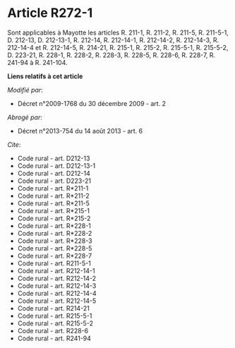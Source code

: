 # Article R272-1

Sont applicables à Mayotte les articles R. 211-1, R. 211-2, R. 211-5, R. 211-5-1, D. 212-13, D. 212-13-1, R. 212-14, R.
212-14-1, R. 212-14-2, R. 212-14-3, R. 212-14-4 et R. 212-14-5, R. 214-21, R. 215-1, R. 215-2, R. 215-5-1, R. 215-5-2, D.
223-21, R. 228-1, R. 228-2, R. 228-3, R. 228-5, R. 228-6, R. 228-7, R. 241-94 à R. 241-104.

**Liens relatifs à cet article**

_Modifié par_:

  - Décret n°2009-1768 du 30 décembre 2009 - art. 2

_Abrogé par_:

  - Décret n°2013-754 du 14 août 2013 - art. 6

_Cite_:

  - Code rural - art. D212-13
  - Code rural - art. D212-13-1
  - Code rural - art. D212-14
  - Code rural - art. D223-21
  - Code rural - art. R*211-1
  - Code rural - art. R*211-2
  - Code rural - art. R*211-5
  - Code rural - art. R*215-1
  - Code rural - art. R*215-2
  - Code rural - art. R*228-1
  - Code rural - art. R*228-2
  - Code rural - art. R*228-3
  - Code rural - art. R*228-5
  - Code rural - art. R*228-7
  - Code rural - art. R211-5-1
  - Code rural - art. R212-14-1
  - Code rural - art. R212-14-2
  - Code rural - art. R212-14-3
  - Code rural - art. R212-14-4
  - Code rural - art. R212-14-5
  - Code rural - art. R214-21
  - Code rural - art. R215-5-1
  - Code rural - art. R215-5-2
  - Code rural - art. R228-6
  - Code rural - art. R241-94
